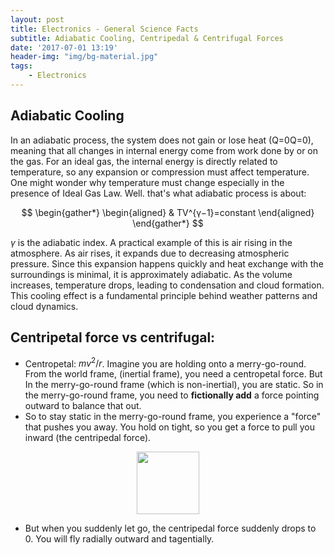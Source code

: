 ```yaml
---
layout: post
title: Electronics - General Science Facts
subtitle: Adiabatic Cooling, Centripedal & Centrifugal Forces
date: '2017-07-01 13:19'
header-img: "img/bg-material.jpg"
tags:
    - Electronics
---
```


## Adiabatic Cooling


In an adiabatic process, the system does not gain or lose heat (Q=0Q=0), meaning that all changes in internal energy come from work done by or on the gas. For an ideal gas, the internal energy is directly related to temperature, so any expansion or compression must affect temperature. One might wonder why temperature must change especially in the presence of Ideal Gas Law. Well. that's what adiabatic process is about:

$$
\begin{gather*}
\begin{aligned}
& TV^{γ−1}=constant
\end{aligned}
\end{gather*}
$$

$γ$ is the adiabatic index. A practical example of this is air rising in the atmosphere. As air rises, it expands due to decreasing atmospheric pressure. Since this expansion happens quickly and heat exchange with the surroundings is minimal, it is approximately adiabatic. As the volume increases, temperature drops, leading to condensation and cloud formation. This cooling effect is a fundamental principle behind weather patterns and cloud dynamics.

## Centripetal force vs centrifugal:

- Centropetal: $mv^2 / r$. Imagine you are holding onto a merry-go-round. From the world frame, (inertial frame), you need a centropetal force. But In the merry-go-round frame (which is non-inertial), you are static. So in the merry-go-round frame, you need to **fictionally add** a force pointing outward to balance that out. 
- So to stay static in the merry-go-round frame, you experience a "force" that pushes you away. You hold on tight, so you get a force to pull you inward (the centripedal force).

<div style="text-align: center;">
<p align="center">
    <figure>
        <img src="https://i.postimg.cc/LXvMJ29D/merrygoroundfail-fai.gif" height="100" alt=""/>
    </figure>
</p>
</div>



- But when you suddenly let go, the centripedal force suddenly drops to 0. You will fly radially outward and tagentially.
